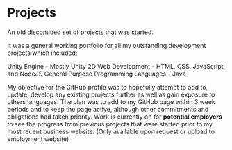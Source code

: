 # Projects
An old discontiued set of projects that was started.

 It was a general working portfolio for all my outstanding development projects which included:
 
 Unity Engine - Mostly Unity 2D
 Web Development - HTML, CSS, JavaScript, and NodeJS
 General Purpose Programming Languages - Java
 
 My objective for the GitHub profile was to hopefully attempt to add to, update, develop any existing projects further as well as gain exposure to others languages. The plan was to add to my GitHub page within 3 week periods and to keep the page active, although other commitments and obligations had taken priority. Work is currently on for <b> potential employers </b> to see the progress from previous projects that were started prior to my most recent business website. (Only available upon request or upload to employment website)
